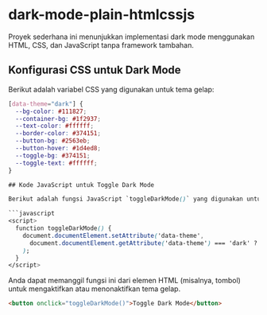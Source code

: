 # dark-mode-plain-htmlcssjs

Proyek sederhana ini menunjukkan implementasi dark mode menggunakan HTML, CSS, dan JavaScript tanpa framework tambahan.

## Konfigurasi CSS untuk Dark Mode

Berikut adalah variabel CSS yang digunakan untuk tema gelap:

```css
[data-theme="dark"] {
  --bg-color: #111827;
  --container-bg: #1f2937;
  --text-color: #ffffff;
  --border-color: #374151;
  --button-bg: #2563eb;
  --button-hover: #1d4ed8;
  --toggle-bg: #374151;
  --toggle-text: #ffffff;
}

## Kode JavaScript untuk Toggle Dark Mode

Berikut adalah fungsi JavaScript `toggleDarkMode()` yang digunakan untuk mengubah tema antara terang dan gelap:

```javascript
<script>
  function toggleDarkMode() {
    document.documentElement.setAttribute('data-theme',
      document.documentElement.getAttribute('data-theme') === 'dark' ? 'light' : 'dark'
    );
  }
</script>
```

Anda dapat memanggil fungsi ini dari elemen HTML (misalnya, tombol) untuk mengaktifkan atau menonaktifkan tema gelap.

```html
<button onclick="toggleDarkMode()">Toggle Dark Mode</button>
```
